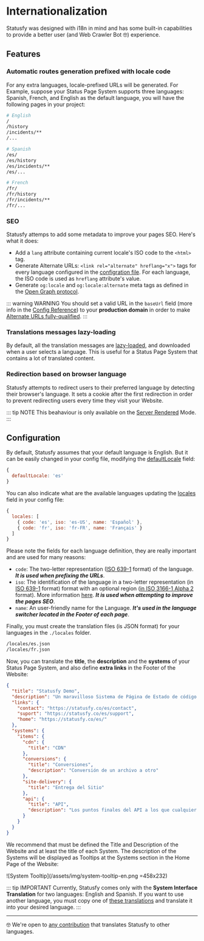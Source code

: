 # Internationalization

Statusfy was designed with i18n in mind and has some built-in capabilities to provide a better user (and Web Crawler Bot :nerd_face:) experience.

## Features

### Automatic routes generation prefixed with locale code

For any extra languages, locale-prefixed URLs will be generated. For Example, suppose your Status Page System supports three languages: Spanish, French, and English as the default language, you will have the following pages in your project:

```bash
# English
/
/history
/incidents/**
/...

# Spanish
/es/
/es/history
/es/incidents/**
/es/...

# French
/fr/
/fr/history
/fr/incidents/**
/fr/...
```

### SEO

Statusfy attemps to add some metadata to improve your pages SEO. Here's what it does:

* Add a `lang` attribute containing current locale's ISO code to the `<html>` tag.
* Generate Alternate URLs: `<link rel="alternate" hreflang="x">` tags for every language configured in the [configration file](../guide/configuration.md#config-file). For each language, the ISO code is used as `hreflang` attribute's value.
* Generate `og:locale` and `og:locale:alternate` meta tags as defined in the [Open Graph protocol](http://ogp.me/#optional).

::: warning WARNING
You should set a valid URL in the `baseUrl` field (more info in the [Config Reference](../config/README.md#baseurl)) to your **production domain** in order to make [Alternate URLs fully-qualified](https://support.google.com/webmasters/answer/189077?hl=en#all-method-guidelines).
:::

### Translations messages lazy-loading

By default, all the translation messages are [lazy-loaded](https://webpack.js.org/guides/lazy-loading/), and downloaded when a user selects a language. This is useful for a Status Page System that contains a lot of translated content.

### Redirection based on browser language

Statusfy attempts to redirect users to their preferred language by detecting their browser's language. It sets a cookie after the first redirection in order to prevent redirecting users every time they visit your Website.

::: tip NOTE
This beahaviour is only available on the [Server Rendered](../guide/deploy.md#dynamic) Mode.
:::

## Configuration

By default, Statusfy assumes that your default language is English. But it can be easily changed in your config file, modifying the [defaultLocale](../config/README.md#defaultLocale) field:


``` js
{
  defaultLocale: 'es'
}
```

You can also indicate what are the available languages updating the [locales](../config/README.md#defaultLocale) field in your config file:

``` js
{
  locales: [
    { code: 'es', iso: 'es-US', name: 'Español' },
    { code: 'fr', iso: 'fr-FR', name: 'Français' }
  ]
}
```

Please note the fields for each language definition, they are really important and are used for many reasons:

- `code`: The two-letter representation ([ISO 639-1](https://en.wikipedia.org/wiki/ISO_3166-1_alpha-2) format) of the language. ***It is used when prefixing the URLs***.
- `iso`: The identification of the language in a two-letter representation (in [ISO 639-1](https://en.wikipedia.org/wiki/ISO_3166-1_alpha-2) format) format with an optional region ([in ISO 3166-1 Alpha 2](http://en.wikipedia.org/wiki/ISO_3166-1_alpha-2) format). More information [here](https://support.google.com/webmasters/answer/189077?hl=en#language-codes). ***It is used when attempting to improve the pages SEO***.
- `name`: An user-friendly name for the Language. ***It's used in the language switcher located in the Footer of each page***.


Finally, you must create the translation files (is JSON format) for your languages in the `./locales` folder.

```bash
/locales/es.json
/locales/fr.json
```

Now, you can translate the **title**, the **description** and the **systems** of your Status Page System, and also define **extra links** in the Footer of the Website:

```json
{
  "title": "Statusfy Demo",
  "description": "Un maravilloso Sistema de Página de Estado de código abierto.",
  "links": {
    "contact": "https://statusfy.co/es/contact",
    "suport": "https://statusfy.co/es/support",
    "home": "https://statusfy.co/es/"
  },
  "systems": {
    "items": {
      "cdn": {
        "title": "CDN"
      },
      "conversions": {
        "title": "Conversiones",
        "description": "Conversión de un archivo a otro"
      },
      "site-delivery": {
        "title": "Entrega del Sitio"
      },
      "api": {
        "title": "API",
        "description": "Los puntos finales del API a los que cualquier desarrollador puede acceder"
      }
    }
  }
}
```

We recommend that must be defined the Title and Description of the Website and at least the title of each System. The description of the Systems will be displayed as Tooltips at the Systems section in the Home Page of the Website:

![System Tooltip](/assets/img/system-tooltip-en.png =458x232)


::: tip IMPORTANT
Currently, Statusfy comes only with the **System Interface Translation** for two languages: English and Spanish. If you want to use another language, you must copy one of [these translations]( https://github.com/bazzite/statusfy/tree/develop/packages/@statusfy/core/client/locales) and translate it into your desired language.
:::

---

:nerd_face: We're open to [any contribution](https://github.com/bazzite/statusfy/blob/develop//CONTRIBUTING.md#translation) that translates Statusfy to other languages.
